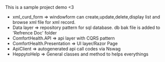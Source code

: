 This is a sample project demo <3
- xml_curd_form => windowform can create,update,delete,display list and browse xml file for xml record.
- Data layer => repository pattern for sql database. db bak file is added to 'Refrence Doc' folder
- ComfortHealth.API => api layer with CQRS pattern
- ComfortHealth.Presentation => UI layer/Razor Page 
- ApiClient => autogenerated api call codes via Nswag
- HeppytoHelp => General classes and method to helps everythings

